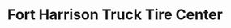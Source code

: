 ---
title: "Fort Harrison Truck Tire Center"
url: /terre-haute/fort-harrison-truck-tire-center/
shop: Reifen
---